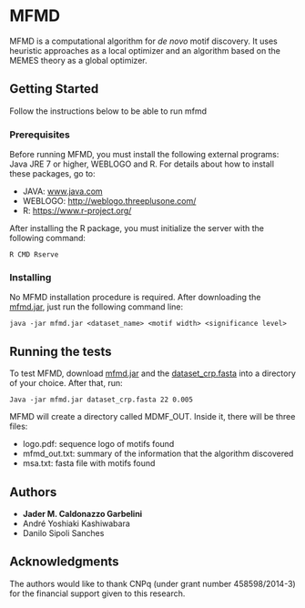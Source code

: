 # MFMD
MFMD is a computational algorithm for *de novo* motif discovery. It uses heuristic approaches as a local optimizer and an algorithm based on the MEMES theory as a global optimizer.

## Getting Started
Follow the instructions below to be able to run mfmd

### Prerequisites
Before running MFMD, you must install the following external programs: Java JRE 7 or higher, WEBLOGO and R.
For details about how to install these packages, go to:
* JAVA: www.java.com
* WEBLOGO: http://weblogo.threeplusone.com/
* R: https://www.r-project.org/

After installing the R package, you must initialize the server with the following command:
```
R CMD Rserve
```

### Installing
No MFMD installation procedure is required. After downloading the [mfmd.jar](https://github.com/jadermcg/mfmd/blob/master/mfmd.jar), just run the following command line:
```
java -jar mfmd.jar <dataset_name> <motif width> <significance level>
```

## Running the tests
To test MFMD, download [mfmd.jar](https://github.com/jadermcg/mfmd/blob/master/mfmd.jar) and the [dataset_crp.fasta](https://github.com/jadermcg/mfmd/blob/master/dataset_crp.fasta) into a directory of your choice. After that, run:
```
Java -jar mfmd.jar dataset_crp.fasta 22 0.005
```
MFMD will create a directory called MDMF_OUT. Inside it, there will be three files:

* logo.pdf: sequence logo of motifs found
* mfmd_out.txt: summary of the information that the algorithm discovered
* msa.txt: fasta file with motifs found


## Authors
* **Jader M. Caldonazzo Garbelini**
* André Yoshiaki Kashiwabara
* Danilo Sipoli Sanches

## Acknowledgments
The authors would like to thank CNPq (under grant number 458598/2014-3) for the financial support given to this
research.


